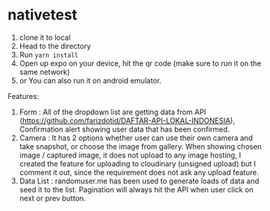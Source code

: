 # nativetest

1. clone it to local
2. Head to the directory
3. Run ```yarn install```
4. Open up expo on your device, hit the qr code (make sure to run it on the same network)
5. or You can also run it on android emulator.


Features:
1. Form : All of the dropdown list are getting data from API (https://github.com/farizdotid/DAFTAR-API-LOKAL-INDONESIA), Confirmation alert showing user data that has been confirmed.
2. Camera : It has 2 options whether user can use their own camera and take snapshot, or choose the image from gallery. When showing chosen image / captured image, it does not upload to any image hosting, I created the feature for uploading to cloudinary (unsigned upload) but I comment it out, since the requirement does not ask any upload feature.
3. Data List : randomuser.me has been used to generate loads of data and seed it to the list. Pagination will always hit the API when user click on next or prev button.
